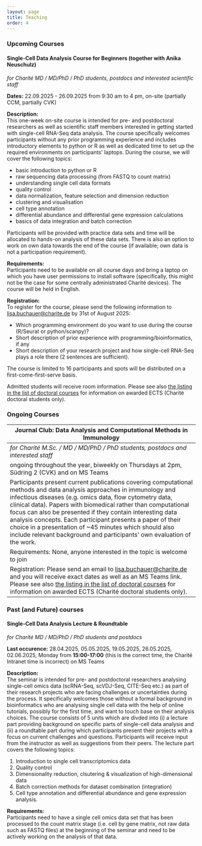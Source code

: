 ```yaml
---
layout: page
title: Teaching
order: 4
---
```


### Upcoming Courses

#### __Single-Cell Data Analysis Course for Beginners (together with Anika Neuschulz)__

_for Charité MD / MD/PhD / PhD students, postdocs and interested scientific staff_

**Dates:** 22.09.2025 - 26.09.2025 from 9:30 am to 4 pm, on-site (partially CCM, partially CVK)

**Description:**  
This one-week on-site course is intended for pre- and postdoctoral researchers as well as scientific staff members interested in getting started with single-cell RNA-Seq data analysis. The course specifically welcomes participants without any prior programming experience and includes introductory elements to python or R as well as dedicated time to set up the required environments on participants' laptops. During the course, we will cover the following topics:  

- basic introduction to python or R
- raw sequencing data processing (from FASTQ to count matrix)
- understanding single cell data formats
- quality control
- data normalization, feature selection and dimension reduction
- clustering and visualisation
- cell type annotation
- differential abundance and differential gene expression calculations
- basics of data integration and batch correction

Participants will be provided with practice data sets and time will be allocated to hands-on analysis of these data sets. There is also an option to work on own data towards the end of the course (if available; own data is not a participation requirement).


**Requirements:**  
Participants need to be available on all course days and bring a laptop on which you have user permissions to install software (specifically, this might not be the case for some centrally administrated Charité devices). The course will be held in English.


**Registration:**  
To register for the course, please send the following information to lisa.buchauer@charite.de by 31st of August 2025:

- Which programming environment do you want to use during the course (R/Seurat or python/scanpy)?
- Short description of prior experience with programming/bioinformatics, if any  
- Short description of your research project and how single-cell RNA-Seq plays a role there (2 sentences are sufficient).  

The course is limited to 16 participants and spots will be distributed on a first-come-first-serve basis.

Admitted students will receive room information. Please see also [the listing in the list of doctoral courses](https://intranet.charite.de/studium_lehre/promotionskurse) for information on awarded ECTS (Charité doctoral students only).


### Ongoing Courses

| __Journal Club: Data Analysis and Computational Methods in Immunology__                                                                                                                                                                                                                                                                                                                                                                                                                                            |
|--------------------------------------------------------------------------------------------------------------------------------------------------------------------------------------------------------------------------------------------------------------------------------------------------------------------------------------------------------------------------------------------------------------------------------------------------------------------------------------------------------------------|
| _for Charité M.Sc. / MD / MD/PhD / PhD students, postdocs and interested staff_                                                                                                                                                                                                                                                                                                                                                                                                                                    |
| ongoing throughout the year, biweekly on Thursdays at 2pm,  Südring 2 (CVK) and on MS Teams                                                                                                                                                                                                                                                                                                                                                                                                                        |
| Participants present current publications covering computational methods and data analysis approaches in immunology and infectious diseases (e.g. omics data, flow cytometry data, clinical data). Papers with biomedical rather than computational focus can also be presented if they contain interesting data analysis concepts. Each participant presents a paper of their choice in a presentation of ~45 minutes which should also include relevant background and participants' own evaluation of the work. |
| Requirements: None, anyone interested in the topic is welcome to join                                                                                                                                                                                                                                                                                                                                                                                                                                              |
| Registration: Please send an email to lisa.buchauer@charite.de and you will receive exact dates as well as an MS Teams link. Please see also [the listing in the list of doctoral courses](https://intranet.charite.de/studium_lehre/promotionskurse/kurs/promotionskurse_detail/data_analysis_and_computational_methods_in_immunology/) for information on awarded ECTS (Charité doctoral students only).                                                                                                                                         |

### Past (and Future) courses

#### __Single-Cell Data Analysis Lecture & Roundtable__

_for Charité MD / MD/PhD / PhD students and postdocs_

**Last occurence:** 28.04.2025, 05.05.2025, 19.05.2025, 26.05.2025, 02.06.2025, Monday from __15:00-17:00__ (this is the correct time, the Charité Intranet time is incorrect) on MS Teams

**Description:**  
The seminar is intended for pre- and postdoctoral researchers analysing single-cell omics data (scRNA-Seq, scVDJ-Seq, CITE-Seq etc.) as part of their research projects who are facing challenges or uncertainties during the process. It specifically welcomes those without a formal background in bioinformatics who are analysing single cell data with the help of online tutorials, possibly for the first time, and want to touch base on their analysis choices. The course consists of 5 units which are divded into (i) a lecture part providing background on specific parts of single-cell data analysis and (ii) a roundtable part during which participants present their projects with a focus on current challenges and questions. Participants will receive input from the instructor as well as suggestions from their peers. The lecture part covers the following topics: 
1) Introduction to single cell transcriptomics data
2) Quality control
3) Dimensionality reduction, clsutering & visualization of high-dimensional data
4) Batch correction methods for dataset combination (integration)
5) Cell type annotation and differential abundance and gene expression analysis.

**Requirements:**  
Participants need to have a single cell omics data set that has been processed to the count matrix stage (i.e. cell by gene matrix, not raw data such as FASTQ files) at the beginning of the seminar and need to be actively working on the analysis of that data.


